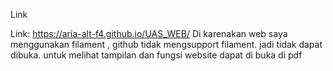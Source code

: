 Link

Link: https://aria-alt-f4.github.io/UAS_WEB/
Di karenakan web saya menggunakan filament , github tidak mengsupport filament. jadi tidak dapat dibuka. untuk melihat tampilan dan fungsi website dapat di buka di pdf

